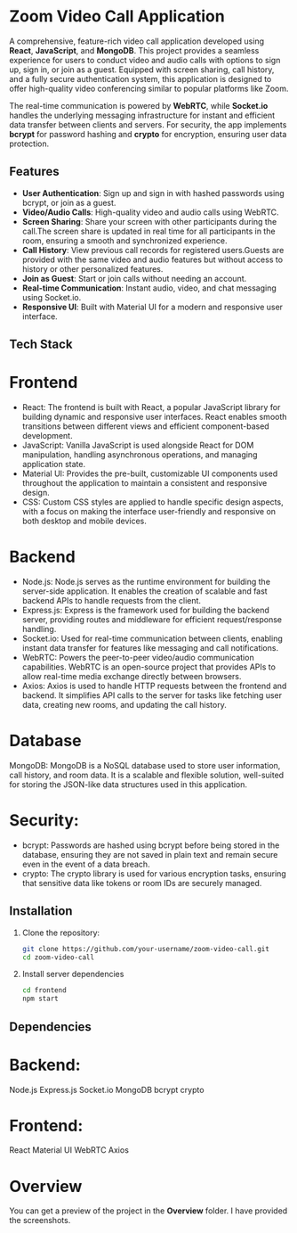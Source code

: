 # Zoom Video Call Application

A comprehensive, feature-rich video call application developed using **React**, **JavaScript**, and **MongoDB**. This project provides a seamless experience for users to conduct video and audio calls with options to sign up, sign in, or join as a guest. Equipped with screen sharing, call history, and a fully secure authentication system, this application is designed to offer high-quality video conferencing similar to popular platforms like Zoom.

The real-time communication is powered by **WebRTC**, while **Socket.io** handles the underlying messaging infrastructure for instant and efficient data transfer between clients and servers. For security, the app implements **bcrypt** for password hashing and **crypto** for encryption, ensuring user data protection.

## Features

- **User Authentication**: Sign up and sign in with hashed passwords using bcrypt, or join as a guest.
- **Video/Audio Calls**: High-quality video and audio calls using WebRTC.
- **Screen Sharing**: Share your screen with other participants during the call.The screen share 
                      is updated in real time for all participants in the room, ensuring a 
                       smooth and synchronized experience.
- **Call History**: View previous call records for registered users.Guests are provided with the 
                     same video and audio features but without access to history or other 
                    personalized features.
- **Join as Guest**: Start or join calls without needing an account.
- **Real-time Communication**: Instant audio, video, and chat messaging using Socket.io.
- **Responsive UI**: Built with Material UI for a modern and responsive user interface.

## Tech Stack
# Frontend
- React: The frontend is built with React, a popular JavaScript library for building dynamic and responsive user interfaces. React enables smooth transitions between different views and efficient component-based development.
- JavaScript: Vanilla JavaScript is used alongside React for DOM manipulation, handling asynchronous operations, and managing application state.
- Material UI: Provides the pre-built, customizable UI components used throughout the application to maintain a consistent and responsive design.
- CSS: Custom CSS styles are applied to handle specific design aspects, with a focus on making the interface user-friendly and responsive on both desktop and mobile devices.

 # Backend
- Node.js: Node.js serves as the runtime environment for building the server-side application. It enables the creation of scalable and fast backend APIs to handle requests from the client.
- Express.js: Express is the framework used for building the backend server, providing routes and middleware for efficient request/response handling.
- Socket.io: Used for real-time communication between clients, enabling instant data transfer for features like messaging and call notifications.
- WebRTC: Powers the peer-to-peer video/audio communication capabilities. WebRTC is an open-source project that provides APIs to allow real-time media exchange directly between browsers.
- Axios: Axios is used to handle HTTP requests between the frontend and backend. It simplifies API calls to the server for tasks like fetching user data, creating new rooms, and updating the call history.

# Database
MongoDB: MongoDB is a NoSQL database used to store user information, call history, and room data. It is a scalable and flexible solution, well-suited for storing the JSON-like data structures used in this application.

# Security:
- bcrypt: Passwords are hashed using bcrypt before being stored in the database, ensuring they are not saved in plain text and remain secure even in the event of a data breach.
- crypto: The crypto library is used for various encryption tasks, ensuring that sensitive data like tokens or room IDs are securely managed.

## Installation

1. Clone the repository:
   ```bash
   git clone https://github.com/your-username/zoom-video-call.git
   cd zoom-video-call

   
2. Install server dependencies
   ```bash
   cd frontend
   npm start

## Dependencies
# Backend:
Node.js
Express.js
Socket.io
MongoDB
bcrypt
crypto
# Frontend:
React
Material UI
WebRTC
Axios   
# Overview
You can get a preview of the project in the **Overview** folder. I have provided the screenshots.



